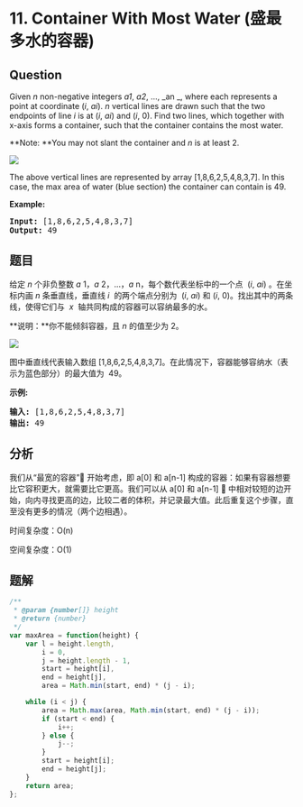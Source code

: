 # 11. Container With Most Water (盛最多水的容器)

## Question

Given _n_ non-negative integers _a1_, _a2_, ..., _an _, where each represents a point at coordinate (_i_, _ai_). _n_ vertical lines are drawn such that the two endpoints of line _i_ is at (_i_, _ai_) and (_i_, 0). Find two lines, which together with x-axis forms a container, such that the container contains the most water.

**Note: **You may not slant the container and _n_ is at least 2.

![](https://s3-lc-upload.s3.amazonaws.com/uploads/2018/07/17/question_11.jpg)

The above vertical lines are represented by array \[1,8,6,2,5,4,8,3,7\]. In this case, the max area of water (blue section) the container can contain is 49.

**Example:**

<pre><strong>Input:</strong> [1,8,6,2,5,4,8,3,7]
<strong>Output:</strong> 49</pre>

## 题目

给定 _n_ 个非负整数 _a_ 1，_a_ 2，...，_a_ n，每个数代表坐标中的一个点  (_i_, *ai*) 。在坐标内画 _n_ 条垂直线，垂直线 *i*  的两个端点分别为  (_i_, *ai*) 和 (_i_, 0)。找出其中的两条线，使得它们与  *x*  轴共同构成的容器可以容纳最多的水。

**说明：**你不能倾斜容器，且 _n_ 的值至少为 2。

![](https://aliyun-lc-upload.oss-cn-hangzhou.aliyuncs.com/aliyun-lc-upload/uploads/2018/07/25/question_11.jpg)

图中垂直线代表输入数组 \[1,8,6,2,5,4,8,3,7\]。在此情况下，容器能够容纳水（表示为蓝色部分）的最大值为  49。

**示例:**

<pre><strong>输入:</strong> [1,8,6,2,5,4,8,3,7]
<strong>输出:</strong> 49</pre>

## 分析

我们从“最宽的容器” 开始考虑，即 a[0] 和 a[n-1] 构成的容器：如果有容器想要比它容积更大，就需要比它更高。我们可以从 a[0] 和 a[n-1]  中相对较短的边开始，向内寻找更高的边，比较二者的体积，并记录最大值。此后重复这个步骤，直至没有更多的情况（两个边相遇）。

时间复杂度：O(n)

空间复杂度：O(1)

## 题解

```javascript
/**
 * @param {number[]} height
 * @return {number}
 */
var maxArea = function(height) {
    var l = height.length,
        i = 0,
        j = height.length - 1,
        start = height[i],
        end = height[j],
        area = Math.min(start, end) * (j - i);

    while (i < j) {
        area = Math.max(area, Math.min(start, end) * (j - i));
        if (start < end) {
            i++;
        } else {
            j--;
        }
        start = height[i];
        end = height[j];
    }
    return area;
};
```
